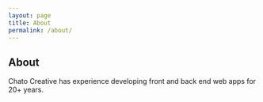 ```yaml
---
layout: page
title: About
permalink: /about/
---
```


## About

Chato Creative has experience developing front and back end web apps for 20+ years.
